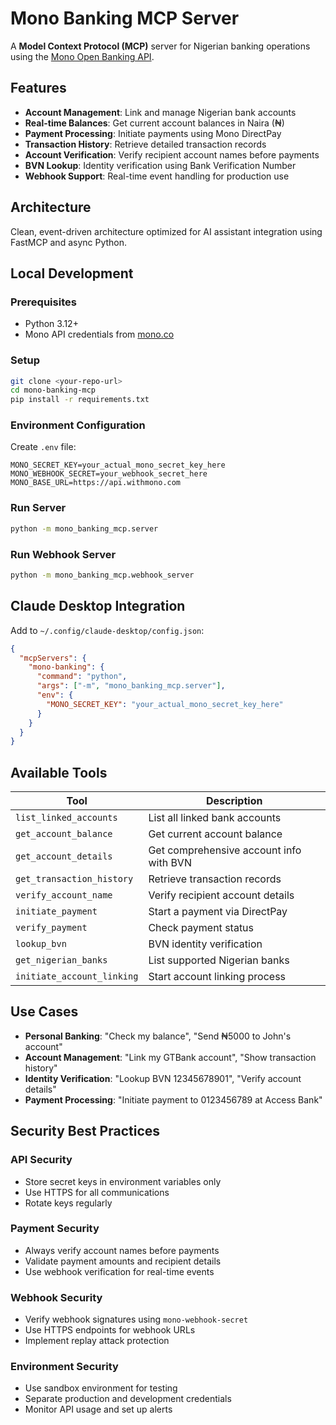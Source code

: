 # Mono Banking MCP Server

A **Model Context Protocol (MCP)** server for Nigerian banking operations using the [Mono Open Banking API](https://mono.co).

## Features

- **Account Management**: Link and manage Nigerian bank accounts
- **Real-time Balances**: Get current account balances in Naira (₦)
- **Payment Processing**: Initiate payments using Mono DirectPay
- **Transaction History**: Retrieve detailed transaction records
- **Account Verification**: Verify recipient account names before payments
- **BVN Lookup**: Identity verification using Bank Verification Number
- **Webhook Support**: Real-time event handling for production use

## Architecture

Clean, event-driven architecture optimized for AI assistant integration using FastMCP and async Python.

## Local Development

### Prerequisites
- Python 3.12+
- Mono API credentials from [mono.co](https://mono.co)

### Setup
```bash
git clone <your-repo-url>
cd mono-banking-mcp
pip install -r requirements.txt
```

### Environment Configuration
Create `.env` file:
```env
MONO_SECRET_KEY=your_actual_mono_secret_key_here
MONO_WEBHOOK_SECRET=your_webhook_secret_here
MONO_BASE_URL=https://api.withmono.com
```

### Run Server
```bash
python -m mono_banking_mcp.server
```

### Run Webhook Server
```bash
python -m mono_banking_mcp.webhook_server
```

## Claude Desktop Integration

Add to `~/.config/claude-desktop/config.json`:
```json
{
  "mcpServers": {
    "mono-banking": {
      "command": "python",
      "args": ["-m", "mono_banking_mcp.server"],
      "env": {
        "MONO_SECRET_KEY": "your_actual_mono_secret_key_here"
      }
    }
  }
}
```

## Available Tools

| Tool | Description |
|------|-------------|
| `list_linked_accounts` | List all linked bank accounts |
| `get_account_balance` | Get current account balance |
| `get_account_details` | Get comprehensive account info with BVN |
| `get_transaction_history` | Retrieve transaction records |
| `verify_account_name` | Verify recipient account details |
| `initiate_payment` | Start a payment via DirectPay |
| `verify_payment` | Check payment status |
| `lookup_bvn` | BVN identity verification |
| `get_nigerian_banks` | List supported Nigerian banks |
| `initiate_account_linking` | Start account linking process |

## Use Cases

- **Personal Banking**: "Check my balance", "Send ₦5000 to John's account"
- **Account Management**: "Link my GTBank account", "Show transaction history"
- **Identity Verification**: "Lookup BVN 12345678901", "Verify account details"
- **Payment Processing**: "Initiate payment to 0123456789 at Access Bank"

## Security Best Practices

### API Security
- Store secret keys in environment variables only
- Use HTTPS for all communications
- Rotate keys regularly

### Payment Security
- Always verify account names before payments
- Validate payment amounts and recipient details
- Use webhook verification for real-time events

### Webhook Security
- Verify webhook signatures using `mono-webhook-secret`
- Use HTTPS endpoints for webhook URLs
- Implement replay attack protection

### Environment Security
- Use sandbox environment for testing
- Separate production and development credentials
- Monitor API usage and set up alerts
